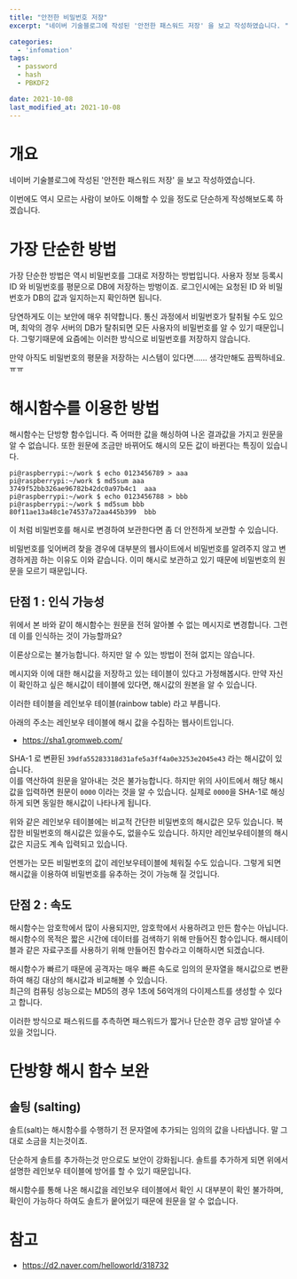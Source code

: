 ```yaml
---
title: "안전한 비밀번호 저장"
excerpt: "네이버 기술블로그에 작성된 '안전한 패스워드 저장' 을 보고 작성하였습니다. "

categories:
  - 'infomation'
tags:
  - password
  - hash
  - PBKDF2

date: 2021-10-08
last_modified_at: 2021-10-08
---
```


# 개요 

네이버 기술블로그에 작성된 '안전한 패스워드 저장' 을 보고 작성하였습니다. 

이번에도 역시 모르는 사람이 보아도 이해할 수 있을 정도로 단순하게 작성해보도록 하겠습니다. 

# 가장 단순한 방법

가장 단순한 방법은 역시 비밀번호를 그대로 저장하는 방법입니다. 
사용자 정보 등록시 ID 와 비밀번호를 평문으로 DB에 저장하는 방벙이죠. 
로그인시에는 요청된 ID 와 비밀번호가 DB의 값과 일지하는지 확인하면 됩니다. 

당연하게도 이는 보안에 매우 취약합니다. 
통신 과정에서 비밀번호가 탈취될 수도 있으며, 최악의 경우 서버의 DB가 탈취되면 모든 사용자의 비밀번호를 알 수 있기 때문입니다. 
그렇기때문에 요즘에는 이러한 방식으로 비밀번호를 저장하지 않습니다.

만약 아직도 비밀번호의 평문을 저장하는 시스템이 있다면......  생각만해도 끔찍하네요. ㅠㅠ

# 해시함수를 이용한 방법 

해시함수는 단방향 함수입니다. 즉 어떠한 값을 해싱하여 나온 결과값을 가지고 원문을 알 수 없습니다. 
또한 원문에 조금만 바뀌어도 해시의 모든 값이 바뀐다는 특징이 있습니다. 

```
pi@raspberrypi:~/work $ echo 0123456789 > aaa
pi@raspberrypi:~/work $ md5sum aaa
3749f52bb326ae96782b42dc0a97b4c1  aaa
pi@raspberrypi:~/work $ echo 0123456788 > bbb
pi@raspberrypi:~/work $ md5sum bbb
80f11ae13a48c1e74537a72aa445b399  bbb
```

이 처럼 비밀번호를 해시로 변경하여 보관한다면 좀 더 안전하게 보관할 수 있습니다. 

비밀번호를 잊어버려 찾을 경우에 대부분의 웹사이트에서 비밀번호를 알려주지 않고 변경하게끔 하는 이유도 이와 같습니다.
이미 해시로 보관하고 있기 때문에 비밀번호의 원문을 모르기 때문입니다. 

## 단점 1 : 인식 가능성 

위에서 본 바와 같이 해시함수는 원문을 전혀 알아볼 수 없는 메시지로 변경합니다. 
그런데 이를 인식하는 것이 가능할까요?

이론상으로는 불가능합니다. 하지만 알 수 있는 방법이 전혀 없지는 않습니다. 

메시지와 이에 대한 해시값을 저장하고 있는 테이블이 있다고 가정해봅시다. 
만약 자신이 확인하고 싶은 해시값이 테이블에 있다면, 해시값의 원본을 알 수 있습니다. 

이러한 테이블을 레인보우 테이블(rainbow table) 라고 부릅니다. 

아래의 주소는 레인보우 테이블에 해시 값을 수집하는 웹사이트입니다. 

* https://sha1.gromweb.com/

SHA-1 로 변환된 `39dfa55283318d31afe5a3ff4a0e3253e2045e43` 라는 해시값이 있습니다.  
이를 역산하여 원문을 알아내는 것은 불가능합니다. 
하지만 위의 사이트에서 해당 해시값을 입력하면 원문이 `0000` 이라는 것을 알 수 있습니다. 
실제로 `0000`을 SHA-1로 해싱하게 되면 동일한 해시값이 나타나게 됩니다. 

위와 같은 레인보우 테이블에는 비교적 간단한 비밀번호의 해시값은 모두 있습니다. 
복잡한 비밀번호의 해시값은 있을수도, 없을수도 있습니다. 
하지만 레인보우테이블의 해시값은 지금도 계속 입력되고 있습니다.

언젠가는 모든 비밀번호의 값이 레인보우테이블에 체워질 수도 있습니다. 
그렇게 되면 해시값을 이용하여 비밀번호를 유추하는 것이 가능해 질 것입니다. 

## 단점 2 : 속도

해시함수는 암호학에서 많이 사용되지만, 암호학에서 사용하려고 만든 함수는 아닙니다. 
해시함수의 목적은 짧은 시간에 데이터를 검색하기 위해 만들어진 함수입니다. 
해시테이블과 같은 자료구조를 사용하기 위해 만들어진 함수라고 이해하시면 되겠습니다. 

해시함수가 빠르기 때문에 공격자는 매우 빠른 속도로 임의의 문자열을 해시값으로 변환하여 해깅 대상의 해시값과 비교해볼 수 있습니다.  
최근의 컴퓨팅 성능으로는 MD5의 경우 1초에 56억개의 다이제스트를 생성할 수 있다고 합니다. 

이러한 방식으로 패스워드를 추측하면 패스워드가 짧거나 단순한 경우 금방 알아낼 수 있을 것입니다. 
 
# 단방향 해시 함수 보완

## 솔팅 (salting)

솔트(salt)는 해시함수를 수행하기 전 문자열에 추가되는 임의의 값을 나타냅니다. 
말 그대로 소금을 치는것이죠. 

단순하게 솔트를 추가하는것 만으로도 보안이 강화됩니다. 
솔트를 추가하게 되면 위에서 설명한 레인보우 테이블에 방어를 할 수 있기 때문입니다. 

해시함수를 통해 나온 해시값을 레인보우 테이블에서 확인 시 대부분이 확인 불가하며, 확인이 가능하다 하여도 솔트가 뭍어있기 때문에 원문을 알 수 없습니다. 

 
# 참고 

* https://d2.naver.com/helloworld/318732
